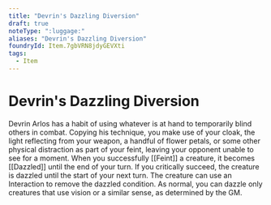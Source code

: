 ```yaml
---
title: "Devrin's Dazzling Diversion"
draft: true
noteType: ":luggage:"
aliases: "Devrin's Dazzling Diversion"
foundryId: Item.7gbVRN8jdyGEVXti
tags:
  - Item
---
```


# Devrin's Dazzling Diversion

Devrin Arlos has a habit of using whatever is at hand to temporarily blind others in combat. Copying his technique, you make use of your cloak, the light reflecting from your weapon, a handful of flower petals, or some other physical distraction as part of your feint, leaving your opponent unable to see for a moment. When you successfully [[Feint]] a creature, it becomes [[Dazzled]] until the end of your turn. If you critically succeed, the creature is dazzled until the start of your next turn. The creature can use an Interaction to remove the dazzled condition. As normal, you can dazzle only creatures that use vision or a similar sense, as determined by the GM.
